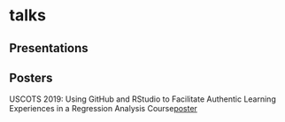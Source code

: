 # talks

## Presentations 


## Posters

USCOTS 2019: Using GitHub and RStudio to Facilitate Authentic Learning Experiences in a Regression Analysis Course[poster](https://github.com/matackett/talks/blob/master/posters/uscots2019-gh-rstudio-regression.pdf)
